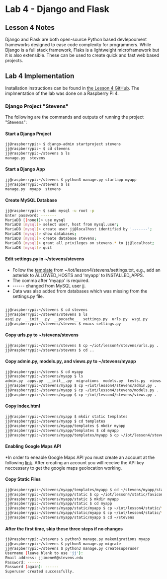 # Lab 4 - Django and Flask

## Lesson 4 Notes

Django and Flask are both open-source Python based devlepooment frameworks designed to ease code complexity for programmers. While Django is a full stack framework, Flaks is a lightweight microframework but it is also extensible. These can be used to create quick and fast web based projects.

## Lab 4 Implementation

Installation instructions can be found in [the Lesson 4 GitHub](https://github.com/kevinwlu/iot/tree/master/lesson4). The implmentation of the lab was done on a Raspberry Pi 4.

### Django Project "Stevens"

The following are the commands and outputs of running the project "Stevens":

#### Start a Django Project

```bash
jj@raspberrypi:~ $ django-admin startproject stevens
jj@raspberrypi:~ $ cd stevens
jj@raspberrypi:~/stevens $ ls
manage.py  stevens
```

#### Start a Django App

```bash
jj@raspberrypi:~/stevens $ python3 manage.py startapp myapp
jj@raspberrypi:~/stevens $ ls
manage.py  myapp  stevens
```

#### Create MySQL Database

```bash
jj@raspberrypi:~ $ sudo mysql -u root -p
Enter password: -------
MariaDB [(none)]> use mysql
MariaDB [mysql]> select user, host from mysql.user;
MariaDB [mysql]> create user jj@localhost identified by '-------';
MariaDB [mysql]> show databases;
MariaDB [mysql]> create database stevens;
MariaDB [mysql]> grant all privileges on stevens.* to jj@localhost;
MariaDB [mysql]> quit
```

#### Edit settings.py in ~/stevens/stevens

* Follow the [template](https://github.com/kevinwlu/iot/blob/master/lesson4/stevens/settings.txt) from ~/iot/lesson4/stevens/settings.txt, e.g., add an asterisk to ALLOWED_HOSTS and 'myapp' to INSTALLED_APPS.
* The comma after 'myapp' is required.
* ------ changed from MySQL user jj.
* Data was also added from databases which was missing from the settings.py file.

```bash

jj@raspberrypi:~/stevens $ cd stevens
jj@raspberrypi:~/stevens/stevens $ ls
asgi.py  __init__.py  __pycache__  settings.py  urls.py  wsgi.py
jj@raspberrypi:~/stevens/stevens $ emacs settings.py
```

#### Copy urls.py to ~/stevens/stevens

```bash
jj@raspberrypi:~/stevens/stevens $ cp ~/iot/lesson4/stevens/urls.py .
jj@raspberrypi:~/stevens/stevens $ cd ..
```

#### Copy admin.py, models.py, and views.py to ~/stevens/myapp

```bash
jj@raspberrypi:~/stevens $ cd myapp
jj@raspberrypi:~/stevens/myapp $ ls
admin.py  apps.py  __init__.py  migrations  models.py  tests.py  views.py
jj@raspberrypi:~/stevens/myapp $ cp ~/iot/lesson4/stevens/admin.py .
jj@raspberrypi:~/stevens/myapp $ cp ~/iot/lesson4/stevens/models.py .
jj@raspberrypi:~/stevens/myapp $ cp ~/iot/lesson4/stevens/views.py .
```

#### Copy index.html

```bash
jj@raspberrypi:~/stevens/myapp $ mkdir static templates
jj@raspberrypi:~/stevens/myapp $ cd templates
jj@raspberrypi:~/stevens/myapp/templates $ mkdir myapp
jj@raspberrypi:~/stevens/myapp/templates $ cd myapp
jj@raspberrypi:~/stevens/myapp/templates/myapp $ cp ~/iot/lesson4/stevens/index.html .
```

#### Enabling Google Maps API

*In order to eneable Google Maps API you must create an account at the following [link](https://console.cloud.google.com/welcome?project=midterm-293405). After creating an account you will receive the API key neccessary to get the google maps geolocation working.

#### Copy Static Files

```bash
jj@raspberrypi:~/stevens/myapp/templates/myapp $ cd ~/stevens/myapp/static
jj@raspberrypi:~/stevens/myapp/static $ cp ~/iot/lesson4/static/favicon.ico .
jj@raspberrypi:~/stevens/myapp/static $ mkdir myapp
jj@raspberrypi:~/stevens/myapp/static $ cd myapp
jj@raspberrypi:~/stevens/myapp/static/myapp $ cp ~/iot/lesson4/static/*css .
jj@raspberrypi:~/stevens/myapp/static/myapp $ cp ~/iot/lesson4/static/*js .
jj@raspberrypi:~/stevens/myapp/static/myapp $ cd ~/stevens
```

#### After the first time, skip these three steps if no changes

```bash
jj@raspberrypi:~/stevens $ python3 manage.py makemigrations myapp
jj@raspberrypi:~/stevens $ python3 manage.py migrate
jj@raspberrypi:~/stevens $ python3 manage.py createsuperuser
Username (leave blank to use 'jj'):
Email address: jjimene6@stevens.edu
Password: ------
Password (again): ------
Superuser created successfully.
```